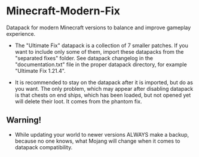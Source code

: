 # Minecraft-Modern-Fix
 Datapack for modern Minecraft versions to balance and improve gameplay experience.

- The "Ultimate Fix" datapack is a collection of 7 smaller patches.
  If you want to include only some of them, import these datapacks from
  the "separated fixes" folder. See datapack changelog in the "documentation.txt"
  file in the proper datapack directory, for example "Ultimate Fix 1.21.4".

- It is recommended to stay on the datapack after it is imported, but
  do as you want. The only problem, which may appear after disabling
  datapack is that chests on end ships, which has been loaded, but not
  opened yet will delete their loot. It comes from the phantom fix.

## Warning!
- While updating your world to newer versions ALWAYS make
  a backup, because no one knows, what Mojang will change when it
  comes to datapack compatibility.
